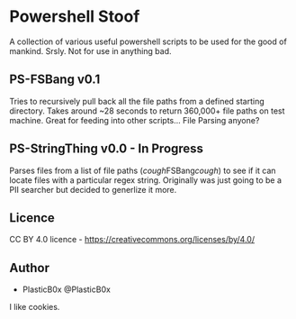 # Powershell Stoof

A collection of various useful powershell scripts to be used for the good of mankind. Srsly. Not for use in anything bad.

## PS-FSBang v0.1

Tries to recursively pull back all the file paths from a defined starting directory. Takes around ~28 seconds to return 360,000+ file paths on test machine. Great for feeding into other scripts... File Parsing anyone?

## PS-StringThing v0.0 - In Progress

Parses files from a list of file paths (*cough*FSBang*cough*) to see if it can locate files with a particular regex string. Originally was just going to be a PII searcher but decided to generlize it more.

## Licence
CC BY 4.0 licence - https://creativecommons.org/licenses/by/4.0/

## Author
* PlasticB0x @PlasticB0x

I like cookies.